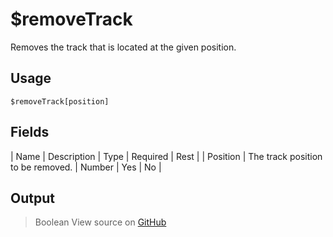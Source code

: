 # $removeTrack
Removes the track that is located at the given position.
## Usage
```
$removeTrack[position]
```
## Fields
| Name     | Description                       | Type   | Required | Rest |
| Position | The track position to be removed. | Number | Yes      | No   |

## Output
> Boolean
View source on [GitHub](https://github.com/Cyberghxst/forgemusic/blob/dev/src/natives/removeTrack.ts)